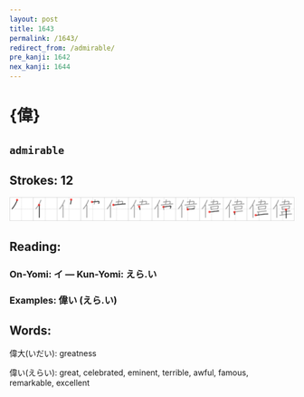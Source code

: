 ```yaml
---
layout: post
title: 1643
permalink: /1643/
redirect_from: /admirable/
pre_kanji: 1642
nex_kanji: 1644
---
```


# {偉}

## `admirable`

## Strokes: 12

<div class="stroke"><img src="../images/E58189.png" /></div>

## Reading:

### On-Yomi: イ &mdash; Kun-Yomi: えら.い

### Examples: 偉い (えら.い)

## Words:

偉大(いだい): greatness

偉い(えらい): great, celebrated, eminent, terrible, awful, famous, remarkable, excellent
